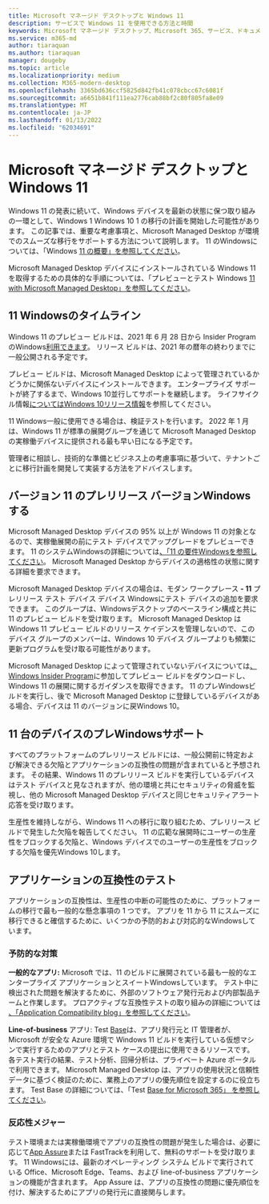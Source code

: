 ```yaml
---
title: Microsoft マネージド デスクトップと Windows 11
description: サービスで Windows 11 を使用できる方法と時間
keywords: Microsoft マネージド デスクトップ、Microsoft 365、サービス、ドキュメント
ms.service: m365-md
author: tiaraquan
ms.author: tiaraquan
manager: dougeby
ms.topic: article
ms.localizationpriority: medium
ms.collection: M365-modern-desktop
ms.openlocfilehash: 3365bd636ccf5825d842fb41c078cbcc67c6081f
ms.sourcegitcommit: a6651b841f111ea2776cab88bf2c80f805fa8e09
ms.translationtype: MT
ms.contentlocale: ja-JP
ms.lasthandoff: 01/13/2022
ms.locfileid: "62034691"
---
```

# <a name="microsoft-managed-desktop-and-windows-11"></a>Microsoft マネージド デスクトップと Windows 11

Windows 11 の発表に続いて、Windows デバイスを最新の状態に保つ取り組みの一環として、Windows 1 Windows 10 1 の移行の計画を開始した可能性があります。 この記事では、重要な考慮事項と、Microsoft Managed Desktop が環境でのスムーズな移行をサポートする方法について説明します。 11 のWindowsについては、「Windows [11 の概要」を参照してください](/windows/whats-new/windows-11)。

Microsoft Managed Desktop デバイスにインストールされている Windows 11 を取得するための具体的な手順については、「プレビューとテスト Windows [11 with Microsoft Managed Desktop」を参照してください](../working-with-managed-desktop/test-win11-mmd.md)。

## <a name="timeline-for-windows-11"></a>11 Windowsのタイムライン

Windows 11 のプレビュー ビルドは、2021 年 6 月 28 日から Insider Program のWindows[利用できます](/windows-insider/)。 リリース ビルドは、2021 年の暦年の終わりまでに一般公開される予定です。

プレビュー ビルドは、Microsoft Managed Desktop によって管理されているかどうかに関係ないデバイスにインストールできます。 エンタープライズ サポートが終了するまで、Windows 10並行してサポートを継続します。 ライフサイクル情報[についてはWindows 10リリース情報](/windows/release-health/release-information)を参照してください。

11 Windows一般に使用できる場合は、検証テストを行います。 2022 年 1 月は、Windows 11 が標準の展開グループを通じて Microsoft Managed Desktop の実稼働デバイスに提供される最も早い日になる予定です。

管理者に相談し、技術的な準備とビジネス上の考慮事項に基づいて、テナントごとに移行計画を開発して実装する方法をアドバイスします。

## <a name="assessing-pre-release-versions-of-windows-11"></a>バージョン 11 のプレリリース バージョンWindowsする

Microsoft Managed Desktop デバイスの 95% 以上が Windows 11 の対象となるので、実稼働展開の前にテスト デバイスでアップグレードをプレビューできます。 11 のシステムWindowsの詳細については[、「11 の要件Windowsを参照してください](/windows/whats-new/windows-11-requirements)。 Microsoft Managed Desktop からデバイスの適格性の状態に関する詳細を要求できます。

Microsoft Managed Desktop デバイスの場合は、モダン ワークプレース **- 11** プレリリース テスト デバイス デバイス Windowsにテスト デバイスの追加を要求できます。 このグループは、Windowsデスクトップのベースライン構成と共に 11 のプレビュー ビルドを受け取ります。 Microsoft Managed Desktop は Windows 11 プレビュー ビルドのリリース ケイデンスを管理しないので、このデバイス グループのメンバーは、Windows 10 デバイス グループよりも頻繁に更新プログラムを受け取る可能性があります。

Microsoft Managed Desktop によって管理されていないデバイスについては[、Windows Insider Program](/windows-insider/)に参加してプレビュー ビルドをダウンロードし、Windows 11 の展開に関するガイダンスを取得できます。 11 のプレWindowsビルドを実行し、後で Microsoft Managed Desktop に登録しているデバイスがある場合、デバイスは 11 のバージョンに戻Windows 10。

## <a name="support-for-pre-release-windows-11-devices"></a>11 台のデバイスのプレWindowsサポート

すべてのプラットフォームのプレリリース ビルドには、一般公開前に特定および解決できる欠陥とアプリケーションの互換性の問題が含まれていると予想されます。 その結果、Windows 11 のプレリリース ビルドを実行しているデバイスはテスト デバイスと見なされますが、他の環境と共にセキュリティの脅威を監視し、他の Microsoft Managed Desktop デバイスと同じセキュリティアラート応答を受け取ります。

生産性を維持しながら、Windows 11 への移行に取り組むため、プレリリース ビルドで発生した欠陥を報告してください。 11 の広範な展開時にユーザーの生産性をブロックする欠陥と、Windows デバイスでのユーザーの生産性をブロックする欠陥を優先Windows 10します。

## <a name="testing-application-compatibility"></a>アプリケーションの互換性のテスト

アプリケーションの互換性は、生産性の中断の可能性のために、プラットフォームの移行で最も一般的な懸念事項の 1 つです。 アプリを 11 から 11 にスムーズに移行できると確信するために、いくつかの予防的および対応的なWindowsしています。

### <a name="proactive-measures"></a>予防的な対策

**一般的なアプリ:** Microsoft では、11 のビルドに展開されている最も一般的なエンタープライズ アプリケーションとスイートWindowsしています。 テスト中に検出された問題を解決するために、外部のソフトウェア発行元および内部製品チームと作業します。 プロアクティブな互換性テストの取り組みの詳細については [、「Application Compatibility blog」を参照してください](https://blogs.windows.com/windowsexperience/2019/01/15/application-compatibility-in-the-windows-ecosystem/)。

**Line-of-business** アプリ: Test [Base](https://www.microsoft.com/en-us/testbase)は、アプリ発行元と IT 管理者が、Microsoft が安全な Azure 環境で Windows 11 ビルドを実行している仮想マシンで実行するためのアプリとテスト ケースの提出に使用できるリソースです。 各テスト実行の結果、テスト分析、回帰分析は、プライベート Azure ポータルで利用できます。 Microsoft Managed Desktop は、アプリの使用状況と信頼性データに基づく検証のために、業務上のアプリの優先順位を設定するのに役立ちます。 Test Base の詳細については、「Test [Base for Microsoft 365」 を参照してください](https://techcommunity.microsoft.com/t5/windows-it-pro-blog/test-base-for-microsoft-365-microsoft-ignite-2021-updates/ba-p/2185566)。

### <a name="reactive-measures"></a>反応性メジャー
テスト環境または実稼働環境でアプリの互換性の問題が発生した場合は、必要に応じて[App Assure](/fasttrack/products-and-capabilities#app-assure)または FastTrackを利用して、無料のサポートを受け取ります。 11 Windowsには、最新のオペレーティング システム ビルドで実行されている Office、Microsoft Edge、Teams、および line-of-business アプリケーションの機能が含まれます。 App Assure は、アプリの互換性の問題に優先順位を付け、解決するためにアプリの発行元に直接関与します。

